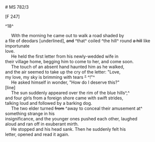 # MS 782/3

[F 247]

^18^

&nbsp;&nbsp;&nbsp;&nbsp;&nbsp;With the morning he came out to walk a road shaded by \
a file of deodars [underlined], ~~and~~ ^that^ coiled ^the hill^ round ~~a hill~~ like importunate \
love. \
&nbsp;&nbsp;&nbsp;&nbsp;&nbsp;He held the first letter from his newly-wedded wife in \
their village home, begging him to come to her, and come soon. \
&nbsp;&nbsp;&nbsp;&nbsp;&nbsp;The touch of an absent hand haunted him as he walked, \
and the air seemed to take up the cry of the letter: "Love, \
my love, my sky is brimming with tears ~~"~~ ^!"^ \
&nbsp;&nbsp;&nbsp;&nbsp;&nbsp;He asked himself in wonder, "How do I deserve this?" \
[line] \
&nbsp;&nbsp;&nbsp;&nbsp;&nbsp;The sun suddenly appeared over the rim of the blue hills^,^ \
and four girls from a foreign shore came with swift strides, \
talking loud and followed by a barking dog. \
&nbsp;&nbsp;&nbsp;&nbsp;&nbsp;The two elder turned ~~from~~ ^away to conceal their amusement at^ something strange in his \
insignificance, and the younger ones pushed each other, laughed \
aloud and ran off in exuberant mirth. \
&nbsp;&nbsp;&nbsp;&nbsp;&nbsp;He stopped and his head sank. Then he suddenly felt his \
letter, opened and read it again. 

